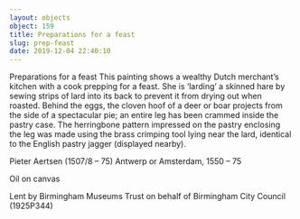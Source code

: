 ```yaml
---
layout: objects
object: 159
title: Preparations for a feast
slug: prep-feast
date: 2019-12-04 22:40:10
---
```

Preparations for a feast  This painting shows a wealthy Dutch merchant’s kitchen with a cook prepping for a feast. She is ‘larding’ a skinned hare by sewing strips of lard into its back to prevent it from drying out when roasted. Behind the eggs, the cloven hoof of a deer or boar projects from the side of a spectacular pie; an entire leg has been crammed inside the pastry case. The herringbone pattern impressed on the pastry enclosing the leg was made using the  brass crimping tool lying near the lard, identical  to the English pastry jagger (displayed nearby).  

Pieter Aertsen (1507/8 – 75) Antwerp or Amsterdam, 1550 – 75

Oil on canvas  

Lent by Birmingham Museums Trust on behalf of Birmingham City Council (1925P344)
